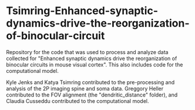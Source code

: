 # Tsimring-Enhanced-synaptic-dynamics-drive-the-reorganization-of-binocular-circuit
Repository for the code that was used to process and analyze data collected for "Enhanced synaptic dynamics drive the reorganization of binocular circuits in mouse visual cortex". This also includes code for the computational model. 

Kyle Jenks and Katya Tsimring contributed to the pre-processing and analysis of the 2P imaging spine and soma data. Greggory Heller contributed to the FOV alignment (the "dendritic_distance" folder), and Claudia Cusseddu contributed to the computational model.

